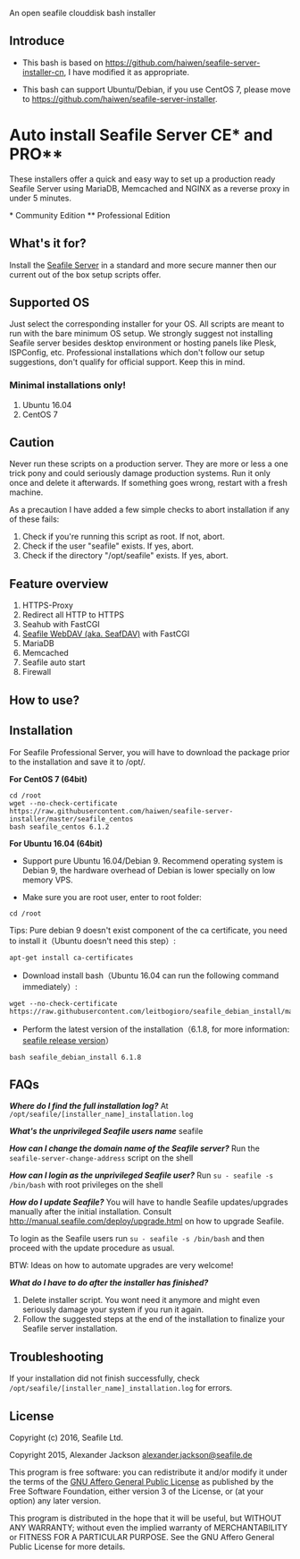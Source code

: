 An open seafile clouddisk bash installer

<h2>Introduce</h2>

* This bash is based on <a href="https://github.com/haiwen/seafile-server-installer-cn" target="_blank">https://github.com/haiwen/seafile-server-installer-cn</a>, I have modified it as appropriate.

* This bash can support Ubuntu/Debian, if you use CentOS 7, please move to <a href="https://github.com/haiwen/seafile-server-installer" target="_blank">https://github.com/haiwen/seafile-server-installer</a>.

# Auto install Seafile Server CE* and PRO**

These installers offer a quick and easy way to set up a production ready Seafile Server using MariaDB, Memcached and NGINX as a reverse proxy in under 5 minutes.

\* Community Edition
** Professional Edition

## What's it for?

Install the [Seafile Server](http://seafile.com/en/home/) in a standard and more secure manner then our current out of the box setup scripts offer.


## Supported OS

Just select the corresponding installer for your OS. All scripts are meant to run with the bare minimum OS setup. We strongly suggest not installing Seafile server besides desktop environment or hosting panels like Plesk, ISPConfig, etc. Professional installations which don't follow our setup suggestions, don't qualify for official support. Keep this in mind.

### Minimal installations only!

1. Ubuntu 16.04
2. CentOS 7

## Caution
Never run these scripts on a production server. They are more or less a one trick pony and could seriously damage production systems. Run it only once and
delete it afterwards. If something goes wrong, restart with a fresh machine.

As a precaution I have added a few simple checks to abort installation if any of these fails:

1. Check if you're running this script as root. If not, abort.
2. Check if the user "seafile" exists. If yes, abort.
3. Check if the directory "/opt/seafile" exists. If yes, abort.


## Feature overview
1. HTTPS-Proxy
2. Redirect all HTTP to HTTPS
2. Seahub with FastCGI
3. [Seafile WebDAV (aka. SeafDAV)](http://manual.seafile.com/extension/webdav.html) with FastCGI
4. MariaDB
5. Memcached
6. Seafile auto start
7. Firewall

<h2>How to use?</h2>

## Installation

For Seafile Professional Server, you will have to download the package prior to the installation and save it to /opt/.

**For CentOS 7 (64bit)**

    cd /root
    wget --no-check-certificate https://raw.githubusercontent.com/haiwen/seafile-server-installer/master/seafile_centos
    bash seafile_centos 6.1.2

**For Ubuntu 16.04 (64bit)**

* Support pure Ubuntu 16.04/Debian 9. Recommend operating system is Debian 9, the hardware overhead of Debian is lower specially on low memory VPS.

* Make sure you are root user, enter to root folder:

<pre><code>cd /root</code></pre>

Tips: Pure debian 9 doesn't exist component of the ca certificate, you need to install it（Ubuntu doesn't need this step）:

<pre><code>apt-get install ca-certificates</code></pre>

* Download install bash（Ubuntu 16.04 can run the following command immediately）:

<pre><code>wget --no-check-certificate https://raw.githubusercontent.com/leitbogioro/seafile_debian_install/master/seafile_debian_install</code></pre>

* Perform the latest version of the installation（6.1.8, for more information: <a href="https://github.com/haiwen/seafile/tags">seafile release version</a>）

<pre><code>bash seafile_debian_install 6.1.8</code></pre>


## FAQs

***Where do I find the full installation log?***
At `/opt/seafile/[installer_name]_installation.log`

***What's the unprivileged Seafile users name***
seafile

***How can I change the domain name of the Seafile server?***
Run the `seafile-server-change-address` script on the shell

***How can I login as the unprivileged Seafile user?***
Run `su - seafile -s /bin/bash` with root privileges on the shell

***How do I update Seafile?***
You will have to handle Seafile updates/upgrades manually after the initial installation. Consult http://manual.seafile.com/deploy/upgrade.html on how to upgrade Seafile.

To login as the Seafile users run `su - seafile -s /bin/bash` and then proceed with the update procedure as usual.

BTW: Ideas on how to automate upgrades are very welcome!

***What do I have to do after the installer has finished?***
1. Delete installer script. You wont need it anymore and might even seriously damage your system if you run it again.
2. Follow the suggested steps at the end of the installation to finalize your Seafile server installation.

## Troubleshooting
If your installation did not finish successfully, check `/opt/seafile/[installer_name]_installation.log` for errors.


## License

Copyright (c) 2016, Seafile Ltd.

Copyright 2015, Alexander Jackson <alexander.jackson@seafile.de>

This program is free software: you can redistribute it and/or modify
it under the terms of the [GNU Affero General Public License](http://www.gnu.org/licenses/agpl-3.0.html) as published by
the Free Software Foundation, either version 3 of the License, or
(at your option) any later version.

This program is distributed in the hope that it will be useful,
but WITHOUT ANY WARRANTY; without even the implied warranty of
MERCHANTABILITY or FITNESS FOR A PARTICULAR PURPOSE.  See the
GNU Affero General Public License for more details.
